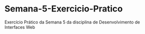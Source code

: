 # Semana-5-Exercicio-Pratico
Exercício Prático da Semana 5 da disciplina de Desenvolvimento de Interfaces Web
